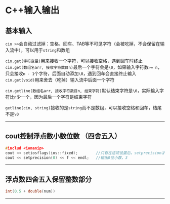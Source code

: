 # C++输入输出


## 基本输入
`cin >>`会自动过滤掉：空格、回车、TAB等不可见字符（会被吃掉，不会保留在输入流中），可以用于`string`和数组

`cin.get(字符变量)`用来接收一个字符，可以接收空格，遇到回车时终止
`cin.get(数组名arr, 接收字符数目n)`最后一个字符会是`\0`，如果输入字符数`>= n`，只会接收`n - 1`个字符，后面自动添加`\0`，遇到回车会直接终止输入
`cin.get(void)`用来舍去（吃掉）输入流中后面一个字符

`cin.getline(数组名arr, 接收字符数目n, 结束字符)`默认结束字符是`\0`，实际输入字符比`n`少一个，因为最后一个字符是结束字符

`getline(cin, string)`接收的是`string`而不是数组，可以接收空格和回车，结尾不是`\0`

-----

## cout控制浮点数小数位数 （四舍五入）
```cpp
#includ <iomanip>
cout << setiosflags(ios::fixed); 		//只有在这项设置后，setprecision才是设置小数的位数。
cout << setprecision(0) << f << endl; 	//输出0位小数，3
```

-----

## 浮点数四舍五入保留整数部分
```cpp
int(0.5 + double(num))
```

-----


